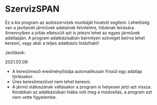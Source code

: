 # SzervizSPAN
Ez a kis program az autószervizek munkáját hivatott segíteni. Lehetőség van a javítandó járművek adatainak felvitelére, hibáinak leírására.
Amennyiben a jvítás elkészült azt is jelezni lehet az egyes járművek adatlapján. A program adatbázisában bármilyen szöveget beírva lehet keresni,
vagy akár a teljes adatbázis listázható!

Javítások:

2021.03.09:
- A keresőmező eredménylistája automatikusan frissül egy adatlap törlésekor.
- Üres keresőmezővel nem lehet keresni.
- A jármű státuszának váltásakor a program is helyesen jelzi azt vissza.
Korábban az adatbázisban hiába volt meg a módosítás, a program ezt nem vette figyelembe.